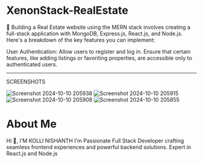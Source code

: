 # XenonStack-RealEstate
🚀 Building a Real Estate website using the MERN stack involves creating a full-stack application with MongoDB, Express.js, React.js, and Node.js. Here's a breakdown of the key features you can implement:

User Authentication:
Allow users to register and log in. Ensure that certain features, like adding listings or favoriting properties, are accessible only to authenticated users.
<hr>

<h>SCREENSHOTS</h>


![Screenshot 2024-10-10 205938](https://github.com/user-attachments/assets/ecce5b9c-5bb0-4353-893c-cb9922477b17)
![Screenshot 2024-10-10 205915](https://github.com/user-attachments/assets/570be142-ab8c-4037-a2df-f5c40cc943c8)
![Screenshot 2024-10-10 205908](https://github.com/user-attachments/assets/f9f59f5c-bbfd-4fab-a169-e36db1e12e4f)
![Screenshot 2024-10-10 205855](https://github.com/user-attachments/assets/e95b3044-379b-4858-a99b-a9ca92ff2104)

<h1>About Me</h1>
Hi 👋, I'M KOLLI NISHANTH
I'm Passionate Full Stack Developer crafting seamless frontend experiences and powerful backend solutions. Expert in React.js and Node.js
